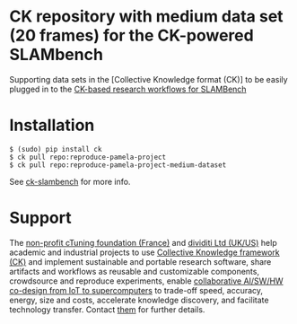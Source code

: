 CK repository with medium data set (20 frames) for the CK-powered SLAMbench
===========================================================================

Supporting data sets in the [Collective Knowledge format (CK)]
to be easily plugged in to the [CK-based research workflows for SLAMBench](https://github.com/ctuning/reproduce-pamela-project)


Installation
============

```
$ (sudo) pip install ck
$ ck pull repo:reproduce-pamela-project
$ ck pull repo:reproduce-pamela-project-medium-dataset
```

See [ck-slambench](https://github.com/ctuning/reproduce-pamela-project) for more info.

Support
=======
The [non-profit cTuning foundation (France)](http://cTuning.org)
and [dividiti Ltd (UK/US)](http://dividiti.com)
help academic and industrial projects to use
[Collective Knowledge framework (CK)](http://cKnowledge.org) and implement sustainable
and portable research software, share artifacts and workflows as reusable and
customizable components, crowdsource and reproduce experiments,
enable [collaborative AI/SW/HW co-design from IoT to supercomputers](http://cKnowledge.org/ai)
to trade-off speed, accuracy, energy, size and costs,
accelerate knowledge discovery, and facilitate technology transfer.
Contact [them](mailto:grigori.fursin@ctuning.org;anton@dividiti.com) 
for further details.

